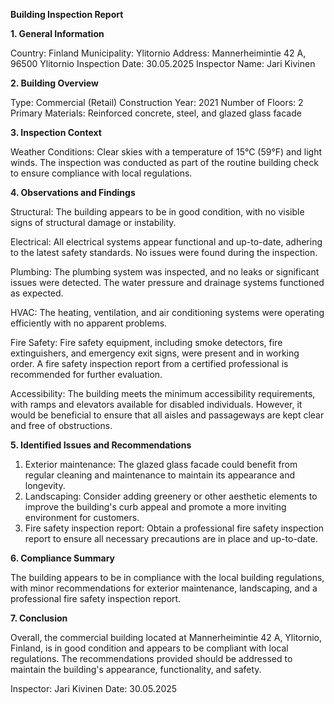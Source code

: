  **Building Inspection Report**

**1. General Information**

Country: Finland
Municipality: Ylitornio
Address: Mannerheimintie 42 A, 96500 Ylitornio
Inspection Date: 30.05.2025
Inspector Name: Jari Kivinen

**2. Building Overview**

Type: Commercial (Retail)
Construction Year: 2021
Number of Floors: 2
Primary Materials: Reinforced concrete, steel, and glazed glass facade

**3. Inspection Context**

Weather Conditions: Clear skies with a temperature of 15°C (59°F) and light winds. The inspection was conducted as part of the routine building check to ensure compliance with local regulations.

**4. Observations and Findings**

Structural: The building appears to be in good condition, with no visible signs of structural damage or instability.

Electrical: All electrical systems appear functional and up-to-date, adhering to the latest safety standards. No issues were found during the inspection.

Plumbing: The plumbing system was inspected, and no leaks or significant issues were detected. The water pressure and drainage systems functioned as expected.

HVAC: The heating, ventilation, and air conditioning systems were operating efficiently with no apparent problems.

Fire Safety: Fire safety equipment, including smoke detectors, fire extinguishers, and emergency exit signs, were present and in working order. A fire safety inspection report from a certified professional is recommended for further evaluation.

Accessibility: The building meets the minimum accessibility requirements, with ramps and elevators available for disabled individuals. However, it would be beneficial to ensure that all aisles and passageways are kept clear and free of obstructions.

**5. Identified Issues and Recommendations**

1. Exterior maintenance: The glazed glass facade could benefit from regular cleaning and maintenance to maintain its appearance and longevity.
2. Landscaping: Consider adding greenery or other aesthetic elements to improve the building's curb appeal and promote a more inviting environment for customers.
3. Fire safety inspection report: Obtain a professional fire safety inspection report to ensure all necessary precautions are in place and up-to-date.

**6. Compliance Summary**

The building appears to be in compliance with the local building regulations, with minor recommendations for exterior maintenance, landscaping, and a professional fire safety inspection report.

**7. Conclusion**

Overall, the commercial building located at Mannerheimintie 42 A, Ylitornio, Finland, is in good condition and appears to be compliant with local regulations. The recommendations provided should be addressed to maintain the building's appearance, functionality, and safety.

Inspector: Jari Kivinen
Date: 30.05.2025